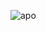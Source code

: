 ![apo](https://user-images.githubusercontent.com/78131940/219918776-097c938e-6555-4da7-b3c0-a069b3a907f4.PNG)
